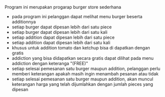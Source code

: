 Program ini merupakan progarap burger store sederhana

* pada program ini pelanggan dapat melihat menu burger beserta additionnya
* setiap burger dapat dipesan lebih dari satu piece
* setiap burger dapat dipesan lebih dari satu kali
* setiap addition dapat dipesan lebih dari satu piece
* setiap addition dapat dipesan lebih dari satu kali
* khusus untuk addition tomato dan ketchup bisa di dapatkan dengan gratis
* addiction yang bisa didapatkan secara gratis dapat dilihat pada menu addiction dengan keteranga "(FREE)"
* setiap selesai pemesanan satu burger maupun addition, pelanggan perlu memberi keterangan apakah masih ingin menambah pesanan atau tidak
* setiap selesai pemesanan satu burger maupun addition, akan muncul keterangan harga yang telah dijumlahkan dengan jumlah pieces yang dipesan
